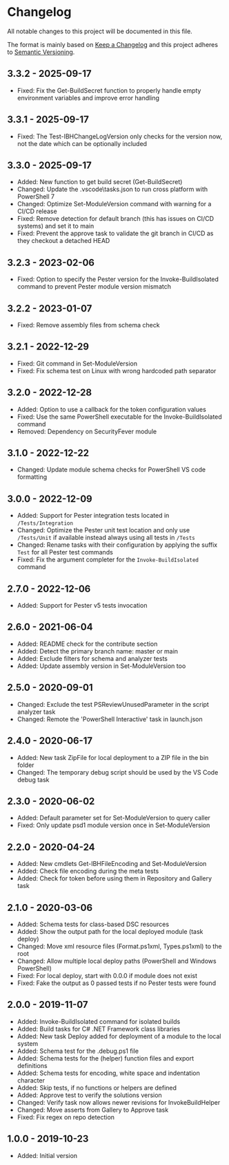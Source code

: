 # Changelog

All notable changes to this project will be documented in this file.

The format is mainly based on [Keep a Changelog](http://keepachangelog.com/)
and this project adheres to [Semantic Versioning](http://semver.org/).

## 3.3.2 - 2025-09-17

* Fixed: Fix the Get-BuildSecret function to properly handle empty environment variables and improve error handling

## 3.3.1 - 2025-09-17

* Fixed: The Test-IBHChangeLogVersion only checks for the version now, not the date which can be optionally included

## 3.3.0 - 2025-09-17

* Added: New function to get build secret (Get-BuildSecret)
* Changed: Update the .vscode\tasks.json to run cross platform with PowerShell 7
* Changed: Optimize Set-ModuleVersion command with warning for a CI/CD release
* Fixed: Remove detection for default branch (this has issues on CI/CD systems) and set it to main
* Fixed: Prevent the approve task to validate the git branch in CI/CD as they checkout a detached HEAD

## 3.2.3 - 2023-02-06

* Fixed: Option to specify the Pester version for the Invoke-BuildIsolated command to prevent Pester module version mismatch

## 3.2.2 - 2023-01-07

* Fixed: Remove assembly files from schema check

## 3.2.1 - 2022-12-29

* Fixed: Git command in Set-ModuleVersion
* Fixed: Fix schema test on Linux with wrong hardcoded path separator

## 3.2.0 - 2022-12-28

* Added: Option to use a callback for the token configuration values
* Fixed: Use the same PowerShell executable for the Invoke-BuildIsolated command
* Removed: Dependency on SecurityFever module

## 3.1.0 - 2022-12-22

* Changed: Update module schema checks for PowerShell VS code formatting

## 3.0.0 - 2022-12-09

* Added: Support for Pester integration tests located in `/Tests/Integration`
* Changed: Optimize the Pester unit test location and only use `/Tests/Unit` if available instead always using all tests in `/Tests`
* Changed: Rename tasks with their configuration by applying the suffix `Test` for all Pester test commands
* Fixed: Fix the argument completer for the `Invoke-BuildIsolated` command

## 2.7.0 - 2022-12-06

* Added: Support for Pester v5 tests invocation

## 2.6.0 - 2021-06-04

* Added: README check for the contribute section
* Added: Detect the primary branch name: master or main
* Added: Exclude filters for schema and analyzer tests
* Added: Update assembly version in Set-ModuleVersion too

## 2.5.0 - 2020-09-01

* Changed: Exclude the test PSReviewUnusedParameter in the script analyzer task
* Changed: Remote the 'PowerShell Interactive' task in launch.json

## 2.4.0 - 2020-06-17

* Added: New task ZipFile for local deployment to a ZIP file in the bin folder
* Changed: The temporary debug script should be used by the VS Code debug task

## 2.3.0 - 2020-06-02

* Added: Default parameter set for Set-ModuleVersion to query caller
* Fixed: Only update psd1 module version once in Set-ModuleVersion

## 2.2.0 - 2020-04-24

* Added: New cmdlets Get-IBHFileEncoding and Set-ModuleVersion
* Added: Check file encoding during the meta tests
* Added: Check for token before using them in Repository and Gallery task

## 2.1.0 - 2020-03-06

* Added: Schema tests for class-based DSC resources
* Added: Show the output path for the local deployed module (task deploy)
* Changed: Move xml resource files (Format.ps1xml, Types.ps1xml) to the root
* Changed: Allow multiple local deploy paths (PowerShell and Windows PowerShell)
* Fixed: For local deploy, start with 0.0.0 if module does not exist
* Fixed: Fake the output as 0 passed tests if no Pester tests were found

## 2.0.0 - 2019-11-07

* Added: Invoke-BuildIsolated command for isolated builds
* Added: Build tasks for C# .NET Framework class libraries
* Added: New task Deploy added for deployment of a module to the local system
* Added: Schema test for the .debug.ps1 file
* Added: Schema tests for the (helper) function files and export definitions
* Added: Schema tests for encoding, white space and indentation character
* Added: Skip tests, if no functions or helpers are defined
* Added: Approve test to verify the solutions version
* Changed: Verify task now allows newer revisions for InvokeBuildHelper
* Changed: Move asserts from Gallery to Approve task
* Fixed: Fix regex on repo detection

## 1.0.0 - 2019-10-23

* Added: Initial version
